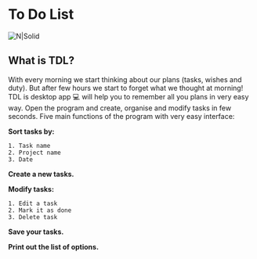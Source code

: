 # To Do List

![N|Solid](https://i.ibb.co/M51bFTC/To-do-List-512.png)

## What is TDL?
 With every morning we start thinking about our plans (tasks, wishes and duty).
 But after few hours we start to forget what we thought at morning!
 TDL is desktop app :computer: will help you to remember all you plans in very easy way.
 Open the program and create, organise and modify tasks in few seconds.
 Five main functions of the program with very easy interface:
 
 
**Sort tasks by:**

    1. Task name
    2. Project name
    3. Date

**Create a new tasks.**

**Modify tasks:**

    1. Edit a task
    2. Mark it as done
    3. Delete task

**Save your tasks.**

**Print out the list of options.**

